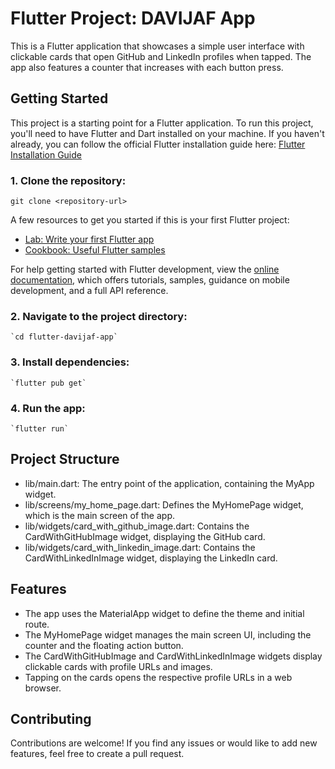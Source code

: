 # Flutter Project: DAVIJAF App

This is a Flutter application that showcases a simple user interface with clickable cards that open GitHub and LinkedIn profiles when tapped. The app also features a counter that increases with each button press.

## Getting Started
This project is a starting point for a Flutter application.
To run this project, you'll need to have Flutter and Dart installed on your machine. If you haven't already, you can follow the official Flutter installation guide here: [Flutter Installation Guide](https://flutter.dev/docs/get-started/install)

### 1. Clone the repository:

   `git clone <repository-url>`

   

A few resources to get you started if this is your first Flutter project:

* [Lab: Write your first Flutter app](https://docs.flutter.dev/get-started/codelab)
* [Cookbook: Useful Flutter samples](https://docs.flutter.dev/cookbook)

For help getting started with Flutter development, view the
[online documentation](https://docs.flutter.dev/), which offers tutorials,
samples, guidance on mobile development, and a full API reference.

### 2. Navigate to the project directory:

    `cd flutter-davijaf-app`
    
### 3. Install dependencies:
    
    `flutter pub get`
    
### 4. Run the app:
    `flutter run`

## Project Structure
* lib/main.dart: The entry point of the application, containing the MyApp widget.
* lib/screens/my_home_page.dart: Defines the MyHomePage widget, which is the main screen of the app.
* lib/widgets/card_with_github_image.dart: Contains the CardWithGitHubImage widget, displaying the GitHub card.
* lib/widgets/card_with_linkedin_image.dart: Contains the CardWithLinkedInImage widget, displaying the LinkedIn card.

## Features

* The app uses the MaterialApp widget to define the theme and initial route.
* The MyHomePage widget manages the main screen UI, including the counter and the floating action button.
* The CardWithGitHubImage and CardWithLinkedInImage widgets display clickable cards with profile URLs and images.
* Tapping on the cards opens the respective profile URLs in a web browser.

## Contributing

Contributions are welcome! If you find any issues or would like to add new features, feel free to create a pull request.






